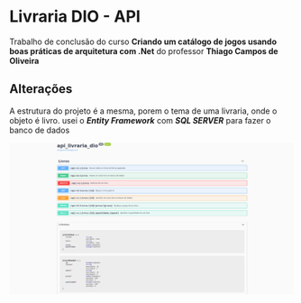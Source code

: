 # Livraria DIO - API
Trabalho de conclusão do curso **Criando um catálogo de jogos usando boas práticas de arquitetura com .Net** do professor
**Thiago Campos de Oliveira**

## Alterações

A estrutura do projeto é a mesma, porem o tema de uma livraria, onde o objeto é livro. usei o ***Entity Framework*** com ***SQL SERVER***  para fazer o banco de dados

!["AltText"](screen.png)
